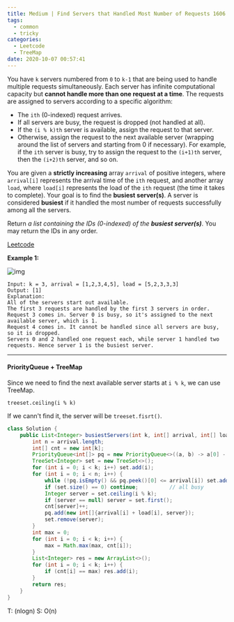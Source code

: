 ```yaml
---
title: Medium | Find Servers that Handled Most Number of Requests 1606
tags:
  - common
  - tricky
categories:
  - Leetcode
  - TreeMap
date: 2020-10-07 00:57:41
---
```


You have `k` servers numbered from `0` to `k-1` that are being used to handle multiple requests simultaneously. Each server has infinite computational capacity but **cannot handle more than one request at a time**. The requests are assigned to servers according to a specific algorithm:

- The `ith` (0-indexed) request arrives.
- If all servers are busy, the request is dropped (not handled at all).
- If the `(i % k)th` server is available, assign the request to that server.
- Otherwise, assign the request to the next available server (wrapping around the list of servers and starting from 0 if necessary). For example, if the `ith` server is busy, try to assign the request to the `(i+1)th` server, then the `(i+2)th` server, and so on.

You are given a **strictly increasing** array `arrival` of positive integers, where `arrival[i]` represents the arrival time of the `ith` request, and another array `load`, where `load[i]` represents the load of the `ith` request (the time it takes to complete). Your goal is to find the **busiest server(s)**. A server is considered **busiest** if it handled the most number of requests successfully among all the servers.

Return *a list containing the IDs (0-indexed) of the **busiest server(s)***. You may return the IDs in any order.

[Leetcode](https://leetcode.com/problems/find-servers-that-handled-most-number-of-requests/)

<!--more-->

**Example 1:**

![img](https://assets.leetcode.com/uploads/2020/09/08/load-1.png)

```
Input: k = 3, arrival = [1,2,3,4,5], load = [5,2,3,3,3] 
Output: [1] 
Explanation:
All of the servers start out available.
The first 3 requests are handled by the first 3 servers in order.
Request 3 comes in. Server 0 is busy, so it's assigned to the next available server, which is 1.
Request 4 comes in. It cannot be handled since all servers are busy, so it is dropped.
Servers 0 and 2 handled one request each, while server 1 handled two requests. Hence server 1 is the busiest server.
```

---

#### PriorityQueue + TreeMap  

Since we need to find the next available server starts at `i % k`, we can use TreeMap.

`treeset.ceiling(i % k)`

If we cann't find it, the server will be `treeset.fisrt()`.

```java
class Solution {
    public List<Integer> busiestServers(int k, int[] arrival, int[] load) {
        int n = arrival.length;
        int[] cnt = new int[k];
        PriorityQueue<int[]> pq = new PriorityQueue<>((a, b) -> a[0] - b[0]);
        TreeSet<Integer> set = new TreeSet<>();
        for (int i = 0; i < k; i++) set.add(i);
        for (int i = 0; i < n; i++) {
            while (!pq.isEmpty() && pq.peek()[0] <= arrival[i]) set.add(pq.poll()[1]);
            if (set.size() == 0) continue;          // all busy
            Integer server = set.ceiling(i % k);
            if (server == null) server = set.first();
            cnt[server]++;
            pq.add(new int[]{arrival[i] + load[i], server});
            set.remove(server);
        }
        int max = 0;
        for (int i = 0; i < k; i++) {
            max = Math.max(max, cnt[i]);
        }
        List<Integer> res = new ArrayList<>();
        for (int i = 0; i < k; i++) {
            if (cnt[i] == max) res.add(i);
        }
        return res;
    }
}
```

T: (nlogn)			S: O(n)


